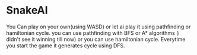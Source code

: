 # SnakeAI

You Can play on your own(using WASD) or let ai play it using pathfinding or hamiltonian cycle.
you can use pathfinding with BFS or A* algorithms (i didn't see it winning till now)
or you can use hamiltonian cycle. Everytime you start the game it generates cycle using DFS.
